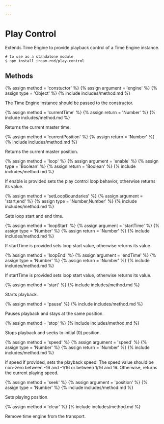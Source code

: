 ```yaml
---

---   
```



# Play Control

Extends Time Engine to provide playback control of a Time Engine instance.

~~~
# to use as a standalone module
$ npm install ircam-rnd/play-control
~~~

## Methods

{% assign method = 'constuctor' %}
{% assign argument = 'engine' %}
{% assign type = 'Object' %}
{% include includes/method.md %}

The Time Engine instance should be passed to the constructor.

{% assign method = 'currentTime' %}
{% assign return = 'Number' %}
{% include includes/method.md %}

Returns the current master time.

{% assign method = 'currentPosition' %}
{% assign return = 'Number' %}
{% include includes/method.md %}

Returns the current master position.

{% assign method = 'loop' %}
{% assign argument = 'enable' %}
{% assign type = 'Boolean' %}
{% assign return = 'Boolean' %}
{% include includes/method.md %}

If enable is provided sets the play control loop behavior, otherwise returns its value.

{% assign method = 'setLoopBoundaries' %}
{% assign argument = 'start,end' %}
{% assign type = 'Number,Number' %}
{% include includes/method.md %}

Sets loop start and end time.

{% assign method = 'loopStart' %}
{% assign argument = 'startTime' %}
{% assign type = 'Number' %}
{% assign return = 'Number' %}
{% include includes/method.md %}

If startTime is provided sets loop start value, otherwise returns its value.

{% assign method = 'loopEnd' %}
{% assign argument = 'endTime' %}
{% assign type = 'Number' %}
{% assign return = 'Number' %}
{% include includes/method.md %}

If startTime is provided sets loop start value, otherwise returns its value.

{% assign method = 'start' %}
{% include includes/method.md %}

Starts playback.

{% assign method = 'pause' %}
{% include includes/method.md %}

Pauses playback and stays at the same position.

{% assign method = 'stop' %}
{% include includes/method.md %}

Stops playback and seeks to initial (0) position.

{% assign method = 'speed' %}
{% assign argument = 'speed' %}
{% assign type = 'Number' %}
{% assign return = 'Number' %}
{% include includes/method.md %}

If speed if provided, sets the playback speed. The speed value should be non-zero 
between -16 and -1/16 or between 1/16 and 16.
Otherwise, returns the current playing speed.

{% assign method = 'seek' %}
{% assign argument = 'position' %}
{% assign type = 'Number' %}
{% include includes/method.md %}

Sets playing position.


{% assign method = 'clear' %}
{% include includes/method.md %}

 Remove time engine from the transport.